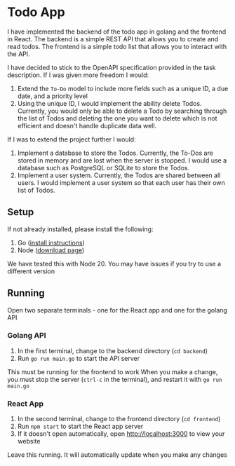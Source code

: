# Todo App

I have implemented the backend of the todo app in golang and the frontend in React. The backend is a simple REST API 
that allows you to create and read todos. The frontend is a simple todo list that allows you to interact with the API.

I have decided to stick to the OpenAPI specification provided in the task description. If I was given more freedom I would:

1) Extend the `To-Do` model to include more fields such as a unique ID, a due date, and a priority level
2) Using the unique ID, I would implement the ability delete Todos. Currently, you would only be able to 
delete a Todo by searching through the list of Todos and deleting the one you want to delete which is not efficient and doesn't handle duplicate data well. 

If I was to extend the project further I would:
1) Implement a database to store the Todos. Currently, the To-Dos are stored in memory and are lost when the server is
stopped. I would use a database such as PostgreSQL or SQLite to store the Todos.
2) Implement a user system. Currently, the Todos are shared between all users. I would implement a user system so that
each user has their own list of Todos.

## Setup
If not already installed, please install the following:
1. Go ([install instructions](https://go.dev/doc/install))
2. Node ([download page](https://nodejs.org/en/download))

We have tested this with Node 20. You may have issues if you try to use a different version

## Running
Open two separate terminals - one for the React app and one for the golang API

### Golang API
1. In the first terminal, change to the backend directory (`cd backend`)
2. Run `go run main.go` to start the API server

This must be running for the frontend to work
When you make a change, you must stop the server (`ctrl-c` in the terminal), and restart it with `go run main.go`

### React App
1. In the second terminal, change to the frontend directory (`cd frontend`)
2. Run `npm start` to start the React app server
3. If it doesn't open automatically, open [http://localhost:3000](http://localhost:3000) to view your website

Leave this running. It will automatically update when you make any changes
